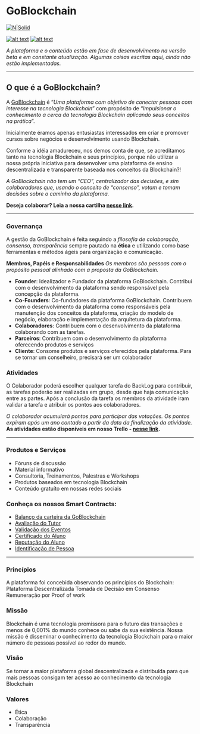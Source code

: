 # GoBlockchain
[![N|Solid](http://goblockchain.io/images/logo_goblockchain.png)](http://goblockchain.io/)

[![alt text][1.1]][1] [![alt text][2.1]][2]

_A plataforma e o conteúdo estão em fase de desenvolvimento na versão beta e em constante atualização. Algumas coisas escritas aqui, ainda não estão implementadas._

----
## O que é a GoBlockchain?
A [GoBlockchain](http://goblockchain.io) é “_Uma plataforma com objetivo de conectar pessoas com interesse na tecnologia Blockchain_” com propósito de “_Impulsionar o conhecimento a cerca da tecnologia Blockchain aplicando seus conceitos na prática_”.

Inicialmente éramos apenas entusiastas interessados em criar e promover cursos sobre negócios e desenvolvimento usando Blockchain.

Conforme a idéia amadureceu, nos demos conta de que, se acreditamos tanto na tecnologia Blockchain e seus princípios, porque não utilizar a nossa própria iniciativa para desenvolver uma plataforma de ensino descentralizada e transparente baseada nos conceitos da Blockchain?!

_A GoBlockchain não tem um “CEO”, centralizador das decisões, e sim colaboradores que, usando o conceito de “consenso”, votam e tomam decisões sobre o caminho da plataforma._

**Deseja colaborar? Leia a nossa cartilha [nesse link](https://docs.google.com/document/d/e/2PACX-1vTabbK3WL1aao4q51_KN7qzeeG3Go1f0NFqvGqvfMFh8ypAMr25r-7SI_gWa_WX1vmFhr3sYBtNE7j3/pub).**

---------
### Governança
A gestão da GoBlockchain é feita seguindo a _filosofia de colaboração, consenso, transparência_ sempre pautado na **ética** e utilizando como base ferramentas e métodos ágeis para organização e comunicação.

**Membros, Papéis e Responsabilidades**
_Os membros são pessoas com o propósito pessoal alinhado com a proposta da GoBlockchain._

- **Founder**: Idealizador e Fundador da plataforma GoBlockchain. Contribui com o desenvolvimento da plataforma sendo responsável pela concepção da plataforma. 
- **Co-Founders**: Co-fundadores da plataforma  GoBlockchain. Contribuem com o desenvolvimento da plataforma como responsáveis pela manutenção dos conceitos da plataforma, criação do modelo de negócio, elaboração e implementação da arquitetura da plataforma.
- **Colaboradores**: Contribuem com o desenvolvimento da plataforma colaborando com as tarefas.
- **Parceiros**: Contribuem com o desenvolvimento da plataforma oferecendo produtos e serviços 
- **Cliente**: Consome produtos e serviços oferecidos pela plataforma. Para se tornar um conselheiro, precisará ser um colaborador

### Atividades
O Colaborador poderá escolher qualquer tarefa do BackLog para contribuir, as tarefas poderão ser realizadas em grupo, desde que haja comunicação entre as partes. Após a conclusão da tarefa os membros da atividade iram validar a tarefa e atribuir os pontos aos colaboradores.

_O colaborador acumulará pontos para participar das votações. Os pontos expiram após um ano contado a partir da data da finalização da atividade._
**As atividades estão disponíveis em nosso Trello - [nesse link](https://trello.com/b/mnVqJvV8/goblockchain-colaboradores).**

----
### Produtos e Serviços
- Fóruns de discussão
- Material informativo
- Consultoria, Treinamentos, Palestras e Workshops
- Produtos baseados em tecnologia Blockchain
- Conteúdo gratuíto em nossas redes sociais

### Conheça os nossos Smart Contracts:

- [Balanço da carteira da GoBlockchain](https://github.com/goblockchain/smart-contract-checking-account)
- [Avaliação do Tutor](https://github.com/goblockchain/smart-contract-payment-release)
- [Validação dos Eventos](https://github.com/goblockchain/smart-contract-event)
- [Certificado do Aluno](https://github.com/goblockchain/smart-contract-certificate)
- [Reputação do Aluno](https://github.com/goblockchain/smart-contract-reputation)
- [Identificação de Pessoa](https://github.com/goblockchain/smart-contract-identification)
-----
### Princípios
A plataforma foi concebida observando os princípios do Blockchain:
Plataforma Descentralizada
Tomada de Decisão em Consenso
Remuneração por Proof of work
 
### Missão
Blockchain é uma tecnologia promissora para o futuro das transações e menos de 0,001% do mundo conhece ou sabe da sua existência. Nossa missão é disseminar o conhecimento da tecnologia Blockchain para o maior número de pessoas possível ao redor do mundo.

### Visão
Se tornar a maior plataforma global descentralizada e distribuída para que mais pessoas consigam ter acesso ao conhecimento da tecnologia Blockchain 

### Valores
- Ética
- Colaboração
- Transparência

[1.1]: http://i.imgur.com/P3YfQoD.png (facebook icon with padding)
[2.1]: http://i.imgur.com/0o48UoR.png (github icon with padding)

[1]: https://www.facebook.com/goblockchain/
[2]: https://github.com/goblockchain
